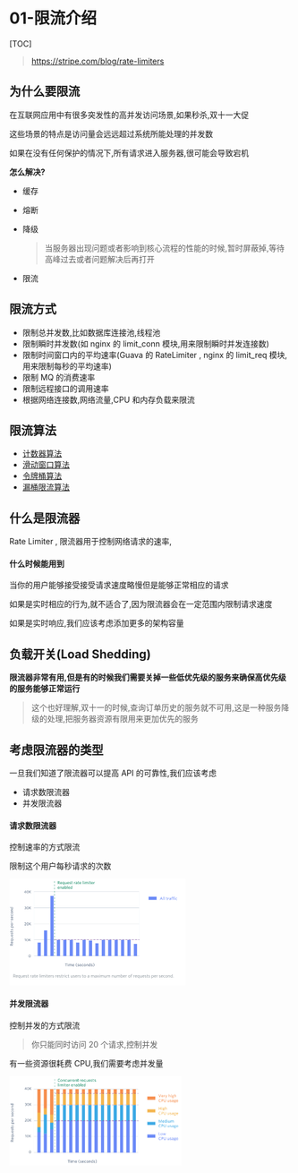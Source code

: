 # 01-限流介绍

[TOC]

> https://stripe.com/blog/rate-limiters

## 为什么要限流

在互联网应用中有很多突发性的高并发访问场景,如果秒杀,双十一大促

这些场景的特点是访问量会远远超过系统所能处理的并发数

如果在没有任何保护的情况下,所有请求进入服务器,很可能会导致宕机

**怎么解决?**

- 缓存

- 熔断

- 降级

  > 当服务器出现问题或者影响到核心流程的性能的时候,暂时屏蔽掉,等待高峰过去或者问题解决后再打开

-  限流

## 限流方式

- 限制总并发数,比如数据库连接池,线程池
- 限制瞬时并发数(如 nginx 的 limit_conn 模块,用来限制瞬时并发连接数)
- 限制时间窗口内的平均速率(Guava 的 RateLimiter , nginx 的 limit_req 模块,用来限制每秒的平均速率)
- 限制 MQ 的消费速率
- 限制远程接口的调用速率
- 根据网络连接数,网络流量,CPU 和内存负载来限流

## 限流算法

-  [计数器算法](03-计数器算法.md) 
-  [滑动窗口算法](02-滑动窗口算法.md) 
-  [令牌桶算法](04-令牌桶算法.md) 
-  [漏桶限流算法](05-漏桶限流算法.md) 

## 什么是限流器

Rate Limiter , 限流器用于控制网络请求的速率,

#### 什么时候能用到

当你的用户能够接受接受请求速度略慢但是能够正常相应的请求

如果是实时相应的行为,就不适合了,因为限流器会在一定范围内限制请求速度

如果是实时响应,我们应该考虑添加更多的架构容量

## 负载开关(Load Shedding)

 **限流器非常有用,但是有的时候我们需要关掉一些低优先级的服务来确保高优先级的服务能够正常运行**

> 这个也好理解,双十一的时候,查询订单历史的服务就不可用,这是一种服务降级的处理,把服务器资源有限用来更加优先的服务

## 考虑限流器的类型

一旦我们知道了限流器可以提高 API 的可靠性,我们应该考虑

- 请求数限流器
- 并发限流器

#### 请求数限流器

控制速率的方式限流

限制这个用户每秒请求的次数



<img src="../../assets/image-20200621130914739.png" alt="image-20200621130914739" style="zoom:50%;" />

#### 并发限流器

控制并发的方式限流

> 你只能同时访问 20 个请求,控制并发

有一些资源很耗费 CPU,我们需要考虑并发量



<img src="../../assets/image-20200621131128603.png" alt="image-20200621131128603" style="zoom:50%;" />

